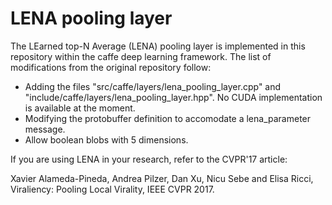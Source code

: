 # LENA pooling layer

The LEarned top-N Average (LENA) pooling layer is implemented in this repository within the caffe deep learning framework. The list of modifications from the original repository follow:

- Adding the files "src/caffe/layers/lena_pooling_layer.cpp" and "include/caffe/layers/lena_pooling_layer.hpp". No CUDA implementation is available at the moment.
- Modifying the protobuffer definition to accomodate a lena_parameter message.
- Allow boolean blobs with 5 dimensions.

If you are using LENA in your research, refer to the CVPR'17 article:

Xavier Alameda-Pineda, Andrea Pilzer, Dan Xu, Nicu Sebe and Elisa Ricci, Viraliency: Pooling Local Virality, IEEE CVPR 2017.

